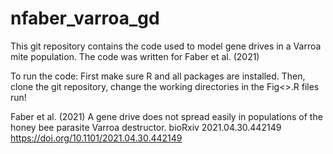 # nfaber_varroa_gd

This git repository contains the code used to model gene drives in a Varroa mite population. The code was written for Faber et al. (2021)

To run the code: First make sure R and all packages are installed. Then, clone the git repository, change the working directories in the Fig<>.R files run!

Faber et al. (2021) A gene drive does not spread easily in populations of the honey bee parasite Varroa destructor. bioRxiv 2021.04.30.442149
https://doi.org/10.1101/2021.04.30.442149
